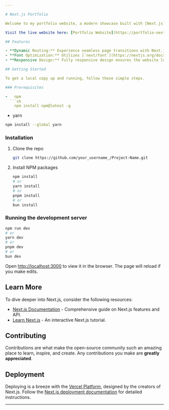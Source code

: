 ```yaml
---

# Next.js Portfolio

Welcome to my portfolio website, a modern showcase built with [Next.js](https://nextjs.org/), and styled using the latest web technologies. This project was bootstrapped with [`create-next-app`](https://github.com/vercel/next.js/tree/canary/packages/create-next-app).

Visit the live website here: [Portfolio Website](https://portfolio-next-js-theta-one.vercel.app/)

## Features

- **Dynamic Routing:** Experience seamless page transitions with Next.js's client-side navigation.
- **Font Optimization:** Utilizes [`next/font`](https://nextjs.org/docs/basic-features/font-optimization) to automatically optimize the loading of fonts, making the site faster and more efficient.
- **Responsive Design:** Fully responsive design ensures the website looks great on all devices.

## Getting Started

To get a local copy up and running, follow these simple steps.

### Prerequisites

-   npm
  ```sh
    npm install npm@latest -g
  ```
-   yarn
  ```sh
  npm install --global yarn
  ```

### Installation

1. Clone the repo
   ```sh
   git clone https://github.com/your_username_/Project-Name.git
   ```
2. Install NPM packages
   ```sh
   npm install
   # or
   yarn install
   # or
   pnpm install
   # or
   bun install
   ```

### Running the development server

```bash
npm run dev
# or
yarn dev
# or
pnpm dev
# or
bun dev
```

Open [http://localhost:3000](http://localhost:3000) to view it in the browser. The page will reload if you make edits.

## Learn More

To dive deeper into Next.js, consider the following resources:

- [Next.js Documentation](https://nextjs.org/docs) - Comprehensive guide on Next.js features and API.
- [Learn Next.js](https://nextjs.org/learn) - An interactive Next.js tutorial.

## Contributing

Contributions are what make the open-source community such an amazing place to learn, inspire, and create. Any contributions you make are **greatly appreciated**.

## Deployment

Deploying is a breeze with the [Vercel Platform](https://vercel.com/new?utm_medium=default-template&filter=next.js&utm_source=create-next-app&utm_campaign=create-next-app-readme), designed by the creators of Next.js. Follow the [Next.js deployment documentation](https://nextjs.org/docs/deployment) for detailed instructions.

---
```


